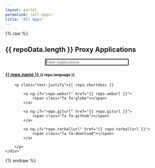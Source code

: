 ```yaml
---
layout: portal
permalink: /all-apps/
title: "All Apps"
---
```


{% raw %}

<h2 class="page-header text-center">
<span ng-show="repoData"> {{ repoData.length }} </span>
Proxy Applications
</h2>

<div class="container">
    <div class="col-xs-6 col-xs-offset-3" style="padding-left: 25%">
        <input id="filterRepos" type="text" style="width: 70%" autofocus placeholder="Filter Applications">
    </div>
</div>

<section ng-show="repoData" id="repositories" class="flex-container">
    <div ng-repeat="repo in repoData | filter:searchText  | orderBy:predicate:reverse" class="flex-item {{repo.name}} {{repo.language}}">
        <h4 class="text-center">
        <a href="{{ repo.lurl }}"> {{ repo.name }} </a>
        <small>{{ repo.language }}</small>
        </h4>

        <p class="text-justify">{{ repo.shortdesc }} 

            <a ng-if="repo.weburl" href="{{ repo.weburl }}">
                <span class="fa fa-globe"></span>
            </a>

            <a ng-if="repo.giturl" href="{{ repo.giturl }}">
                <span class="fa fa-github"></span>
            </a>
            
            <a ng-if="repo.tarballurl" href="{{ repo.tarballurl }}">
                <span class="fa fa-download"></span>
            </a>

        </p>
    </div>
</section>

{% endraw %}

<script src="//ajax.googleapis.com/ajax/libs/angularjs/1.5.8/angular.min.js"></script>
<script src="/proxy-apps/js/applist-load.js"></script>
